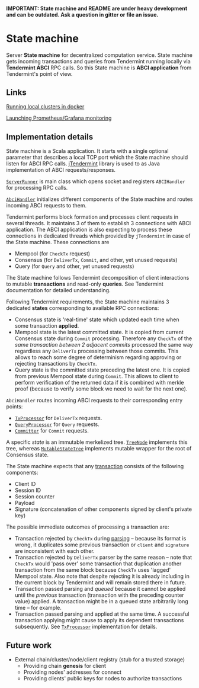 #### IMPORTANT: State machine and README are under heavy development and can be outdated. Ask a question in gitter or file an issue.

# State machine

Server **State machine** for decentralized computation service.
State machine gets incoming transactions and queries from Tendermint running locally via **Tendermint ABCI** RPC calls.
So this State machine is **ABCI application** from Tendermint's point of view.

## Links
[Running local clusters in docker](/statemachine/docker/README.md)

[Launching Prometheus/Grafana monitoring](/tools/monitoring/README.md)

## Implementation details
State machine is a Scala application. It starts with a single optional parameter that describes a local TCP port
which the State machine should listen for ABCI RPC calls. [jTendermint](https://github.com/jTendermint/jabci) library
is used to as Java implementation of ABCI requests/responses.

[`ServerRunner`](/statemachine/src/main/scala/fluence/statemachine/ServerRunner.scala) is main class which opens
socket and registers `ABCIHandler` for processing RPC calls.

[`AbciHandler`](/statemachine/src/main/scala/fluence/statemachine/AbciHandler.scala) initializes different components
of the State machine and routes incoming ABCI requests to them.

Tendermint performs block formation and processes client requests in several threads. It maintains 3 of them to
establish 3 connections with ABCI application. The ABCI application is also expecting to process these connections in
dedicated threads which provided by `jTendermint` in case of the State machine. These connections are
* Mempool (for `CheckTx` request)
* Consensus (for `DeliverTx`, `Commit`, and other, yet unused requests)
* Query (for `Query` and other, yet unused requests)

The State machine follows Tendermint decomposition of client interactions to mutable **transactions** and read-only
**queries**. See Tendermint documentation for detailed understanding.

Following Tendermint requirements, the State machine maintains 3 dedicated **states** corresponding to available
RPC connections:
* Consensus state is 'real-time' state which updated each time when some transaction **applied**.
* Mempool state is the latest committed state. It is copied from current Consensus state during `Commit` processing.
Therefore any `CheckTx` of the *same transaction between 2 adjacent commits* processed the same way regardless any
`DeliverTx` processing between those commits. This allows to reach some degree of determinism regarding approving or
rejecting transactions by `CheckTx`.
* Query state is the committed state preceding the latest one. It is copied from previous Mempool state during `Commit`.
This allows to client to perform verification of the returned data if it is combined with merkle proof (because to
verify some block we need to wait for the next one).

`AbciHandler` routes incoming ABCI requests to their corresponding entry points:
* [`TxProcessor`](/statemachine/src/main/scala/fluence/statemachine/tx/TxProcessor.scala) for `DeliverTx` requests.
* [`QueryProcessor`](/statemachine/src/main/scala/fluence/statemachine/state/QueryProcessor.scala) for `Query` requests.
* [`Committer`](/statemachine/src/main/scala/fluence/statemachine/state/Committer.scala) for `Commit` requests.

A specific *state* is an immutable merkelized tree.
[`TreeNode`](/statemachine/src/main/scala/fluence/statemachine/tree/TreeNode.scala) implements this tree, whereas
[`MutableStateTree`](/statemachine/src/main/scala/fluence/statemachine/state/MutableStateTree.scala) implements mutable
wrapper for the root of Consensus state.

The State machine expects that any
[transaction](/statemachine/src/main/scala/fluence/statemachine/tx/Transaction.scala) consists of the following
components:
* Client ID
* Session ID
* Session counter
* Payload
* Signature (concatenation of other components signed by client's private key)

The possible immediate outcomes of processing a transaction are:
* Transaction rejected by `CheckTx` during
[parsing](/statemachine/src/main/scala/fluence/statemachine/tx/TxParser.scala) – because its format is wrong,
it duplicates some previous transaction or `client` and `signature` are inconsistent with each other.
* Transaction rejected by `DeliverTx` parser by the same reason – note that `CheckTx` would 'pass over' some transaction
that duplication another transaction from the same block because `CheckTx` uses 'lagged' Mempool state. Also note that
despite rejecting it is already including in the current block by Tendermint and will remain stored there in future.
* Transaction passed parsing and *queued* because it cannot be applied until the *previous* transaction (transaction
with the preceding counter value) applied. A transaction might be in a queued state arbitrarily long time – for example.
* Transaction passed parsing and applied at the same time. A successful transaction applying might cause to apply its
dependent transactions subsequently. See
[`TxProcessor`](/statemachine/src/main/scala/fluence/statemachine/tx/TxProcessor.scala) implementation for details.

## Future work

* External chain/cluster/node/client registry (stub for a trusted storage)
  * Providing chain **genesis** for client
  * Providing nodes' addresses for connect
  * Providing clients' public keys for nodes to authorize transactions
